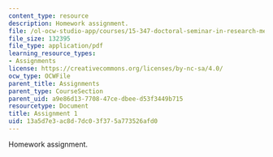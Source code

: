 ```yaml
---
content_type: resource
description: Homework assignment.
file: /ol-ocw-studio-app/courses/15-347-doctoral-seminar-in-research-methods-i-fall-2004/13a5d7e3ac8d7dc03f375a773526afd0_assignment_1.pdf
file_size: 132395
file_type: application/pdf
learning_resource_types:
- Assignments
license: https://creativecommons.org/licenses/by-nc-sa/4.0/
ocw_type: OCWFile
parent_title: Assignments
parent_type: CourseSection
parent_uid: a9e86d13-7708-47ce-dbee-d53f3449b715
resourcetype: Document
title: Assignment 1
uid: 13a5d7e3-ac8d-7dc0-3f37-5a773526afd0
---
```

Homework assignment.